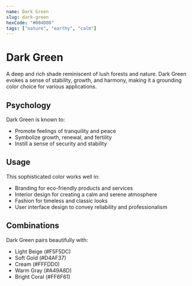 ```yaml
---
name: Dark Green
slug: dark-green
hexCode: "#004D00"
tags: ["nature", "earthy", "calm"]
---
```


# Dark Green

A deep and rich shade reminiscent of lush forests and nature. Dark Green evokes a sense of stability, growth, and harmony, making it a grounding color choice for various applications.

## Psychology

Dark Green is known to:
- Promote feelings of tranquility and peace
- Symbolize growth, renewal, and fertility
- Instill a sense of security and stability

## Usage

This sophisticated color works well in:
- Branding for eco-friendly products and services
- Interior design for creating a calm and serene atmosphere
- Fashion for timeless and classic looks
- User interface design to convey reliability and professionalism

## Combinations

Dark Green pairs beautifully with:
- Light Beige (#F5F5DC)
- Soft Gold (#D4AF37)
- Cream (#FFFDD0)
- Warm Gray (#A49A8D)
- Bright Coral (#FF6F61)